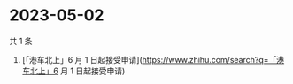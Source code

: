 # 2023-05-02

共 1 条

<!-- BEGIN -->
<!-- 最后更新时间 Tue May 02 2023 13:08:28 GMT+0800 (China Standard Time) -->

1. [「港车北上」6 月 1
   日起接受申请](https://www.zhihu.com/search?q=「港车北上」6 月 1 日起接受申请)

<!-- END -->
